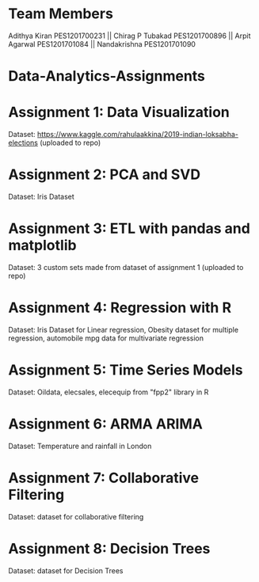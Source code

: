 # Team Members 
Adithya Kiran PES1201700231 || Chirag P Tubakad PES1201700896 || Arpit Agarwal PES1201701084 || Nandakrishna PES1201701090

# Data-Analytics-Assignments
# Assignment 1: Data Visualization
Dataset: https://www.kaggle.com/rahulaakkina/2019-indian-loksabha-elections (uploaded to repo)
# Assignment 2: PCA and SVD
Dataset: Iris Dataset
# Assignment 3: ETL with pandas and matplotlib
Dataset: 3 custom sets made from dataset of assignment 1 (uploaded to repo)
# Assignment 4: Regression with R
Dataset: Iris Dataset for Linear regression, Obesity dataset for multiple regression, automobile mpg data for multivariate regression
# Assignment 5: Time Series Models
Dataset: Oildata, elecsales, elecequip from "fpp2" library in R
# Assignment 6: ARMA ARIMA
Dataset: Temperature and rainfall in London
# Assignment 7: Collaborative Filtering
Dataset: dataset for collaborative filtering
# Assignment 8: Decision Trees
Dataset: dataset for Decision Trees

